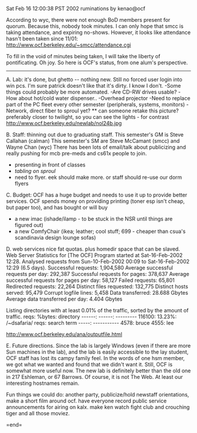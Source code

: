 Sat Feb 16 12:00:38 PST 2002
ruminations by kenao@ocf

According to wyc, there were not enough BoD members present for quorum.
Because this, nobody took minutes. I can only hope that smcc is taking
attendance, and expiring no-shows. 
However, it looks like attendance hasn't been taken since 11/01:
http://www.ocf.berkeley.edu/~smcc/attendance.cgi

To fill in the void of minutes being taken, I will take the liberty of
pontificating. Oh joy. So here is OCF's status, from one alum's perspective.

- - - - - - - - - - - - - - 

A. Lab: it's done, but ghetto -- nothing new. Still no forced user login into win pcs.
I'm sure patrick doesn't like that it's dirty. I know I don't. 
-Some things could probably be more automated. 
-Are CD-RW drives usable? 
-How about hot/cold water dispenser..
-Overhead projector
-Need to replace part of the PC fleet every other semester (peripherals, systems, monitors)
-Network, direct fiber to sproul yet?
** can someone retake this picture? preferably closer to twilight, so you can
see the lights - for contrast
http://www.ocf.berkeley.edu/newlab/nol24b.jpg


B. Staff: thinning out due to graduating staff. 
This semester's GM is Steve Callahan (calman)
This semester's SM are Steve McCamant (smcc) and Wayne Chan (wyc)
There has been lots of email/talk about publicizing and really pushing for mcb pre-meds and cs61x people to join. 
- presenting in front of classes
- *tabling on sproul*
- need to flyer. eek should make more. or staff should re-use our dorm flyers


C. Budget: OCF has a huge budget and needs to use it up to provide better services. 
OCF spends money on providing printing (toner esp isn't cheap, but paper too), and has bought or will buy 
- a new imac (ishade/ilamp - to be stuck in the NSR until things are figured out)
- a new ComfyChair (ikea; leather; cool stuff; 699 - cheaper than csua's scandinavia design lounge sofas)


D. web services
nice fat quotas. plus homedir space that can be slaved.
Web Server Statistics for [The OCF]
Program started at Sat-16-Feb-2002 12:28.
Analysed requests from Sun-10-Feb-2002 00:09 to Sat-16-Feb-2002 12:29 (6.5 days).
Successful requests: 1,904,580
Average successful requests per day: 292,387
Successful requests for pages: 378,637
Average successful requests for pages per day: 58,127
Failed requests: 65,801
Redirected requests: 22,264
Distinct files requested: 132,775
Distinct hosts served: 95,479
Corrupt logfile lines: 5,458
Data transferred: 28.688 Gbytes
Average data transferred per day: 4.404 Gbytes

Listing directories with at least 0.01% of the traffic, sorted by the amount of traffic.
reqs: %bytes: directory
------: ------: ---------
116100: 13.23%: /~dsafaria/
 reqs: search term
 -----: -----------
  4578: bruce
   4555: lee

http://www.ocf.berkeley.edu/ana/outputfile.html



E. Future directions.
Since the lab is largely Windows (even if there are more Sun machines in the lab), 
and the lab is easily accessible to the lay student, OCF staff has lost its campy family feel. 
In the words of one hsm member, we got what we wanted and found that we didn't want it.
Still, OCF is somewhat more useful now. The new lab is definitely better than the 
old one in 217 Eshleman, or 67 Barrows. Of course, it is not The Web. At least 
our interesting hostnames remain. 

Fun things we could do: another party, publicize/hold newstaff orientations, make a short film around ocf.
have everyone record public service announcements for airing on kalx.
make ken watch fight club and crouching tiger and all those moviez.

=end=
